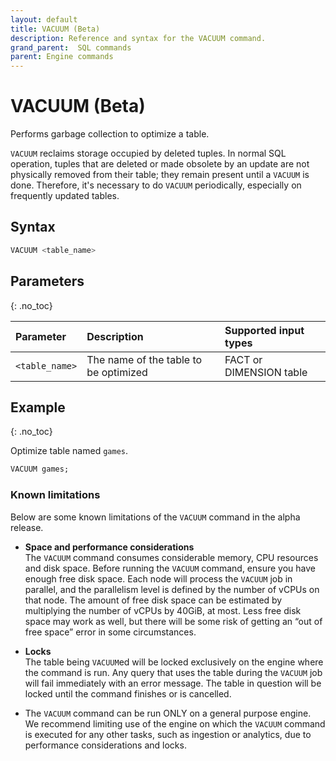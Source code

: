 ```yaml
---
layout: default
title: VACUUM (Beta)
description: Reference and syntax for the VACUUM command.
grand_parent:  SQL commands
parent: Engine commands
---
```


# VACUUM (Beta)
Performs garbage collection to optimize a table.

`VACUUM` reclaims storage occupied by deleted tuples. In normal SQL operation, tuples that are deleted or made obsolete by an update are not physically removed from their table; they remain present until a `VACUUM` is done. Therefore, it's necessary to do `VACUUM` periodically, especially on frequently updated tables.

## Syntax

```sql
VACUUM <table_name>
```

## Parameters
{: .no_toc}

| Parameter | Description                         |Supported input types |
| :--------- | :----------------------------------- | :---------------------|
| `<table_name>` | The name of the table to be optimized | FACT or DIMENSION table |

## Example
{: .no_toc}

Optimize table named `games`.

```sql
VACUUM games;
```

### Known limitations

Below are some known limitations of the `VACUUM` command in the alpha release. 

* **Space and performance considerations**<br>
The `VACUUM` command consumes considerable memory, CPU resources and disk space. Before running the `VACUUM` command, ensure you have enough free disk space. Each node will process the `VACUUM` job in parallel, and the parallelism level is defined by the number of vCPUs on that node. The amount of free disk space can be estimated by multiplying the number of vCPUs by 40GiB, at most. Less free disk space may work as well, but there will be some risk of getting an “out of free space” error in some circumstances.

* **Locks**<br>
The table being `VACUUM`ed will be locked exclusively on the engine where the command is run. Any query that uses the table during the `VACUUM` job will fail immediately with an error message. The table in question will be locked until the command finishes or is cancelled.

* The `VACUUM` command can be run ONLY on a general purpose engine. We recommend limiting use of the engine on which the `VACUUM` command is executed for any other tasks, such as ingestion or analytics, due to performance considerations and locks. 


